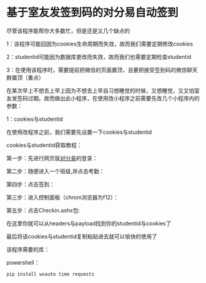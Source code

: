 # 基于室友发签到码的对分易自动签到



 

尽管该程序能帮你大多数忙，但是还是又几个缺点的

1：该程序可能回因为cookies生命周期而失效，故而我们需要定期修改cookies

2：studentid可能因为数据库更改而失效，故而我们也需要定期检查studentid

3：在使用该程序时，需要提前把微信的页面置顶，且要把接受签到码的微信聊天群置顶（重点）







在某次早上不想去上早上因为不想去上早自习想睡觉的时候，又想睡觉，又又怕室友发签码过期。故而做出此小程序，在使用改小程序之前需要先改几个小程序内的参数：

1：cookies与studentid

在使用改程序之前，我们需要先设置一下cookies与studentid





cookies与studentid获取教程：

第一步：先进行网页版[对分易](https://www.duifene.com/)的登录：





第二步：随便进入一个班级,并点击考勤：





第四步：点击签到：







第三步：进入控制面板（chrom浏览器为f12）：







第五步：点击Checkin.ashx包:





在这里你就可以从headers与payload找到你的studentid与cookies了









最后将该cookies与studentid复制粘贴进去就可以愉快的使用了

 

该程序需要的库：

powershell：

```powershell
pip install wxauto time requests

```

 

